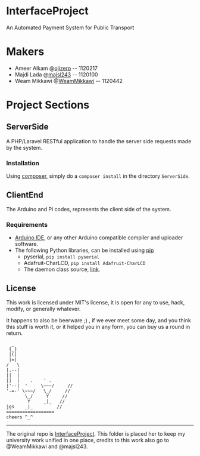 # InterfaceProject
An Automated Payment System for Public Transport

# Makers
* Ameer Alkam @[ojizero](https://github.com/ojizero) -- 1120217
* Majdi Lada @[majsl243](https://github.com/majsl243) -- 1120100
* Weam Mikkawi @[WeamMikkawi](https://github.com/WeamMikkawi) -- 1120442

# Project Sections
## ServerSide
A PHP/Laravel RESTful application to handle the server side requests made by the system.

### Installation
Using [composer](https://getcomposer.org/), simply do a `composer install` in the directory `ServerSide`.

## ClientEnd
The Arduino and Pi codes, represents the client side of the system.

### Requirements
- [Arduino IDE](https://www.arduino.cc/en/Main/Software), or any other Arduino compatible compiler and uploader software.
- The following Python libraries, can be installed using [pip](https://pypi.python.org/pypi/pip/)
	- pyserial, `pip install pyserial`
	- Adafruit-CharLCD, `pip install Adafruit-CharLCD`
	- The daemon class source, [link](https://web.archive.org/web/20131025230048/http://www.jejik.com/articles/2007/02/a_simple_unix_linux_daemon_in_python/).

## License
This work is licensed under MIT's license, it is open for any to use, hack, modify, or generally whatever.

It happens to also be beerware ;) , if we ever meet some day, and you think this stuff is worth it, or it helped you in any form, you can buy us a round in return.

```
  _
 {_}
 |(|
 |=|
/   \
|.--|
||  |
||  |    .    ' .
|'--|  '     \~~~/     //
'-=-' \~~~/   \_/     //
       \_/     Y     //
        Y     _|_   //
jgs    _|_         //
==================
cheers ^_^
```

---

The original repo is [InterfaceProject](git@github.com:ojizero/InterfaceProject.git). This folder is placed her to keep my university work unified in one place, credits to this work also go to @WeamMikkawi and @majsl243.
